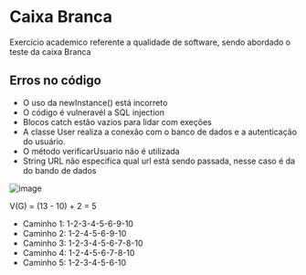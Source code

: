 # Caixa Branca

Exercício academico referente a qualidade de software, sendo abordado o teste da caixa Branca

## Erros no código
- O uso da newInstance() está incorreto
- O código é vulneravél a SQL injection
- Blocos catch estão vazios para lidar com exeções
- A classe User realiza a conexão com o banco de dados e a autenticação do usuário.
- O método verificarUsuario não é utilizada
- String URL não especifica qual url está sendo passada, nesse caso é da do bando de dados
  

![image](https://github.com/JoseGtV/Caixa-Branca/assets/115436576/07765667-44e9-4b95-8bd0-4c61de93abae)

V(G) = (13 - 10) + 2 = 5

- Caminho 1: 1-2-3-4-5-6-9-10
- Caminho 2: 1-2-4-5-6-9-10
- Caminho 3: 1-2-3-4-5-6-7-8-10
- Caminho 4: 1-2-4-5-6-7-8-10
- Caminho 5: 1-2-3-4-5-6-10
 



